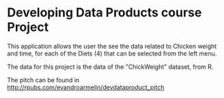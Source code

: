 # Developing Data Products course Project

This application allows the user the see the data related to Chicken weight and time, for each of the Diets (4) that can be selected from the left menu.

The data for this project is the data of the "ChickWeight" dataset, from R.

The pitch can be found in http://rpubs.com/evandroarmelin/devdataproduct_pitch